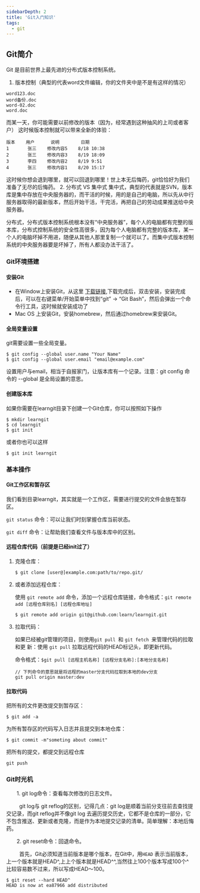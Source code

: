 ```yaml
---
sidebarDepth: 2
title: 'Git入门知识'
tags: 
  - git
---
```


## Git简介
Git 是目前世界上最先进的分布式版本控制系统。

 1. 版本控制（典型的代表word文件编辑，你的文件夹中是不是有这样的情况）
 ```shell
 word123.doc
 word备份.doc
 word-02.doc
 word.doc
 ```
 而某一天，你可能需要以前修改的版本（因为，经常遇到这种抽风的上司或者客户）
 这时候版本控制就可以带来全新的体验：
 ```shell
 版本    用户      说明        日期
1       张三    修改内容5    8/18 10:38
2       张三    修改内容3    8/19 18:09
3       李四    修改内容2    8/19 9:51
4       张三    修改内容1    8/20 15:17
 ```
 这时候你想会退到哪里，就可以回退到哪里！世上本无后悔药，git恰恰好为我们准备了无尽的后悔药。
 2. 分布式 VS 集中式
   集中式，典型的代表就是SVN，版本库是集中存放在中央服务器的，而干活的时候，用的是自己的电脑，所以先从中行服务器取得的最新版本，然后开始干活，干完活，再把自己的劳动成果推送给中央服务器。

   分布式，分布式版本控制系统根本没有“中央服务器”，每个人的电脑都有完整的版本库，分布式控制系统的安全性高很多，因为每个人电脑都有完整的版本库，某一个人的电脑坏掉不用进，随便从其他人那里复制一个就可以了。而集中式版本控制系统的中央服务器要是坏掉了，所有人都没办法干活了。
   
### Git环境搭建
#### 安装Git
- 在Window上安装Git，从这里 [下载链接](https://git-for-window.github.io),下载完成后，双击安装，安装完成后，可以在右键菜单/开始菜单中找到“git” -> “Git Bash”，然后会弹出一个命令行工具，这时候就安装成功了
- Mac OS 上安装Git，安装homebrew，然后通过homebrew来安装Git。

#### 全局变量设置

git需要设置一些全局变量。
```shell
$ git config --global user.name "Your Name"
$ git config --global user.email "email@example.com"
```
设置用户与email，相当于自报家门，让版本库有一个记录。注意：git config 命令的 --global 是全局设置的意思。

#### 创建版本库
如果你需要在learngit目录下创建一个Git仓库，你可以按照如下操作
```shell
$ mkdir learngit
$ cd learngit
$ git init
```
或者你也可以这样
```shell
$ git init learngit
```

### 基本操作

#### Git工作区和暂存区
我们看到目录learngit，其实就是一个工作区，需要进行提交的文件会放在暂存区。

`git status` 命令：可以让我们时刻掌握仓库当前状态。

`git diff` 命令：让帮助我们查看文件与版本库中的区别。 

#### 远程仓库代码（前提是已经init过了）

1. 克隆仓库：
   
   ```shell
   $ git clone [user@]example.com:path/to/repo.git/
   ```
2. 或者添加远程仓库：
   
   使用 `git remote add` 命令，添加一个远程仓库链接，命令格式：`git remote add [远程仓库别名] [远程仓库地址]`
   ```shell
   $ git remote add origin git@github.com:learn/learngit.git
   ```
3. 拉取代码：
   
   如果已经被git管理的项目，则使用`git pull `和 `git fetch `来管理代码的拉取和更
   新：使用 `git pull` 拉取远程代码的HEAD标记头，即更新代码。

   命令格式：`$git pull [远程主机名称] [远程分支名称]:[本地分支名称]`
   ```shell
   // 下列命令的意思就是将远程的master分支代码拉取到本地的dev分支
   git pull origin master:dev
   ```

#### 拉取代码

把所有的文件更改提交到暂存区：
```shell
$ git add -a
```
为所有暂存区的代码写入日志并且提交到本地仓库：
```shell
$ git commit -m"someting about commit"
```
把所有的提交，都提交到远程仓库
```shell
git push
```
### Git时光机
&ensp;&ensp;&ensp;&ensp;1. git log命令：查看每次修改的日志文件。

&ensp;&ensp;&ensp;&ensp;&ensp;git log与 git reflog的区别，记得几点：git log是顺着当前分支往前去查找提交记录，而git reflog并不像git log 去遍历提交历史，它都不是仓库的一部分，它不包含推送、更新或者克隆，而是作为本地提交记录的清单。简单理解：本地后悔药。

&ensp;&ensp;&ensp;&ensp;2. git reset命令：回退命令。

&ensp;&ensp;&ensp;&ensp;&ensp;首先，Git必须知道当前版本是哪个版本，在Git中，用`HEAD` 表示当前版本，上一个版本就是HEAD^,上上个版本就是HEAD^^,当然往上100个版本写成100个^比较容易数不过来，所以写成HEAD～100。
```shell
$ git reset --hard HEAD^
HEAD is now at ea87966 add distributed
```

